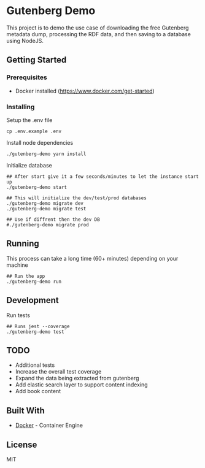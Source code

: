 # Gutenberg Demo

This project is to demo the use case of downloading the free Gutenberg metadata dump, processing the RDF data, and then saving to a database using NodeJS.

## Getting Started

### Prerequisites

* Docker installed (https://www.docker.com/get-started)

### Installing

Setup the .env file

```
cp .env.example .env
```

Install node dependencies

```
./gutenberg-demo yarn install
```

Initialize database

```
## After start give it a few seconds/minutes to let the instance start up
./gutenberg-demo start

## This will initialize the dev/test/prod databases
./gutenberg-demo migrate dev
./gutenberg-demo migrate test

## Use if diffrent then the dev DB 
#./gutenberg-demo migrate prod
```

## Running

This process can take a long time (60+ minutes) depending on your machine

```
## Run the app
./gutenberg-demo run
```

## Development

Run tests

```
## Runs jest --coverage
./gutenberg-demo test
```

## TODO

* Additional tests
* Increase the overall test coverage
* Expand the data being extracted from gutenberg
* Add elastic search layer to support content indexing
* Add book content

## Built With

* [Docker](https://www.docker.com/get-started) - Container Engine

## License

MIT
